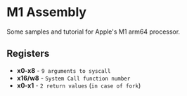 # M1 Assembly

Some samples and tutorial for Apple's M1 arm64 processor.

## Registers

* **x0-x8** - `9 arguments to syscall`
* **x16/w8** - `System Call function number`
* **x0-x1** - `2 return values` (`in case of fork`)
